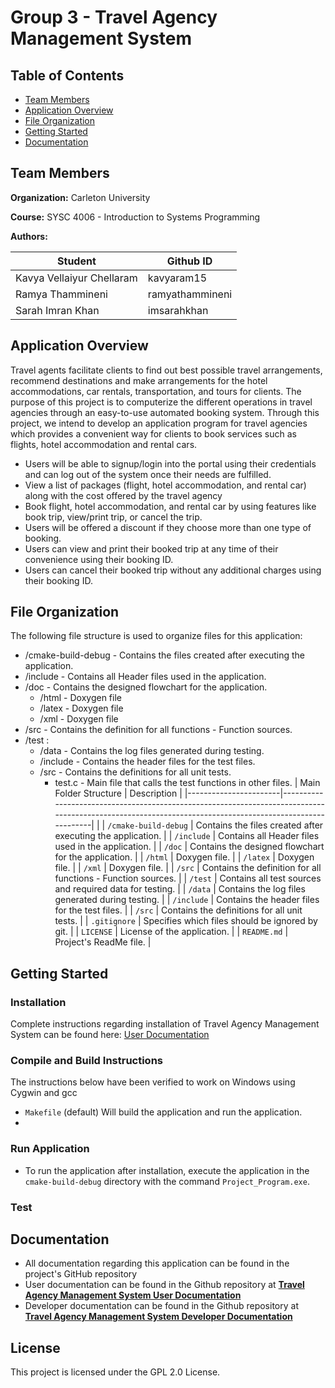 # Group 3 - Travel Agency Management System


## Table of Contents
* [Team Members](#team-members)
* [Application Overview](#application-overview)
* [File Organization](#file-organization)
* [Getting Started](#getting-started)
* [Documentation](#documentation)

## Team Members
**Organization:** Carleton University

**Course:** SYSC 4006 - Introduction to Systems Programming

**Authors:**

| Student  | Github ID |
| ------------- | ------------- |
| Kavya Vellaiyur Chellaram | kavyaram15  |
| Ramya Thammineni  | ramyathammineni  |
| Sarah Imran Khan  |  imsarahkhan  |

## Application Overview

Travel agents facilitate clients to find out best possible travel arrangements, recommend destinations and make arrangements for the hotel accommodations, car rentals, transportation, and tours for clients. The purpose of this project is to computerize the different operations in travel agencies through an easy-to-use automated booking system. 
Through this project, we intend to develop an application program for travel agencies which provides a convenient way for clients to book services such as flights, hotel accommodation and rental cars. 

* Users will be able to signup/login into the portal using their credentials and can log out of the system once their needs are fulfilled.
* View a list of packages (flight, hotel accommodation, and rental car) along with the cost offered by the travel agency
* Book flight, hotel accommodation, and rental car by using features like book trip, view/print trip, or cancel the trip.
* Users will be offered a discount if they choose more than one type of booking. 
* Users can view and print their booked trip at any time of their convenience using their booking ID.
* Users can cancel their booked trip without any additional charges using their booking ID.

## File Organization

The following file structure is used to organize files for this application:

* /cmake-build-debug - Contains the files created after executing the application.
* /include -  Contains all Header files used in the application.  
* /doc - Contains the designed flowchart for the application. 
  * /html - Doxygen file
  * /latex - Doxygen file   
  * /xml - Doxygen file    
* /src - Contains the definition for all functions -  Function sources. 
* /test :
  * /data - Contains the log files generated during testing. 
  * /include - Contains the header files for the test files.       
  * /src - Contains the definitions for all unit tests.  
    * test.c - Main file that calls the test functions in other files.
| Main Folder Structure | Description                                                                                                                                             |
|-----------------------|---------------------------------------------------------------------------------------------------------------------------------------------------------|                                                                                  |
| `/cmake-build-debug`  | Contains the files created after executing the application.                                                                                             |
| `/include`            | Contains all Header files used in the application.                                                                                                       |
| `/doc`                | Contains the designed flowchart for the application.                                                                                                        |
| `/html`               | Doxygen file.                                                                                                                                       |
| `/latex`              | Doxygen file.                                                                                                              |
| `/xml`                | Doxygen file.                                            |
| `/src`                | Contains the definition for all functions -  Function sources.                                                      |
| `/test`               | Contains all test sources and required data for testing.                                                                                                 |
| `/data`               | Contains the log files generated during testing.                                                                               |
| `/include`            | Contains the header files for the test files.                                         |
| `/src`                | Contains the definitions for all unit tests.                                                                          |
| `.gitignore`          | Specifies which files should be ignored by git.                                     |
| `LICENSE`             | License of the application.                                                                                                                             |
| `README.md`           | Project's ReadMe file.                                                                                                                                  |



## Getting Started

### Installation

Complete instructions regarding installation of Travel Agency Management System can be found here: [User Documentation](https://github.com/imsarahkhan/Group_3_Travel-Agency-Management-System/wiki/User-Documentation)

### Compile and Build Instructions
The instructions below have been verified to work on Windows using Cygwin and gcc

* `Makefile` (default) Will build the application and run the application.
* 


### Run Application

* To run the application after installation, execute the application in the `cmake-build-debug` directory with  the command `Project_Program.exe`.

### Test


## Documentation

* All documentation regarding this application can be found in the project's GitHub repository
* User documentation can be found in the Github repository at [**Travel Agency Management System User Documentation**](https://github.com/imsarahkhan/Group_3_Travel-Agency-Management-System/wiki/User-Documentation)
* Developer documentation can be found in the Github repository at [**Travel Agency Management System Developer Documentation**](https://github.com/imsarahkhan/Group_3_Travel-Agency-Management-System/wiki/Developer-Documentation)

## License 
This project is licensed under the GPL 2.0 License. 
